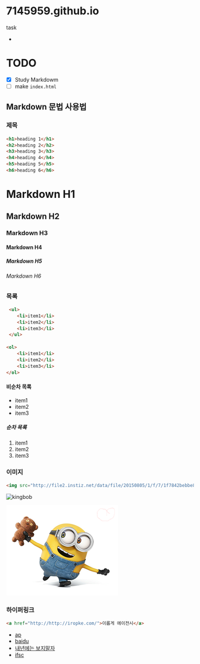 # 7145959.github.io
task

-

# TODO	

- [x] Study Markdowm
- [ ] make `index.html`

<!-- ---(굵은 선 ) -->
<!-- -(얇은 선) -->

## Markdown 문법 사용법 

### 제목


```html
<h1>heading 1</h1>
<h2>heading 2</h2>
<h3>heading 3</h3>
<h4>heading 4</h4>
<h5>heading 5</h5>
<h6>heading 6</h6>
```

# Markdown H1
## Markdown H2
### Markdown H3
#### Markdown H4
##### Markdown H5
###### Markdown H6

### 목록 

<!-- ul>li{item$}*3 -->
```html
 <ul>
 	<li>item1</li>
 	<li>item2</li>
 	<li>item3</li>
 </ul>

<ol>
	<li>item1</li>
	<li>item2</li>
	<li>item3</li>
</ol>

```
#### 비순차 목록
- item1
- item2
- item3

##### 순차 목록 

1. item1
1. item2
1. item3

### 이미지

```html
<img src="http://file2.instiz.net/data/file/20150805/1/f/7/1f7842bebbe8feea65b31d9ad801f8ae.jpg" alt="kingbob">
```

<img src="http://file2.instiz.net/data/file/20150805/1/f/7/1f7842bebbe8feea65b31d9ad801f8ae.jpg" alt="kingbob" width="500" height="403">

<!-- emmet update image size -->

<!-- ![KingBob](http://file2.instiz.net/data/file/20150805/1/f/7/1f7842bebbe8feea65b31d9ad801f8ae.jpg) -->

<!-- 하기는 로컬 파일을 markdown을 이용하여 업로드  -->

![KingBob](assets/kingbob.png "kingbob")

### 하이퍼링크 

```html
<a href="http://http://iropke.com/">이롭게 에이전시</a>
```
- [ap](http://www.amorepacific.com/content/company/ko-kr.html)
- [baidu](https://www.baidu.com/)
- [내년에는 보지말자](http://www.wefan.co.kr/shop/main/index.php)
- [ifsc](https://www.youtube.com/watch?v=uIfNUbvTC_g)
